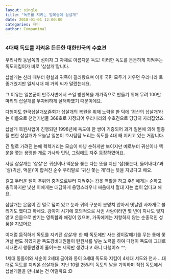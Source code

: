 ```yaml
---
layout: single
title: "독도를 지키는 털복숭이 삽살개"
date: 2018-01-01 12:00:00
categories: 재미
author: Companimal
---
```


### **4대째 독도를 지켜온 든든한 대한민국의 수호견**

우리나라 동남쪽의 섬이자 그 자체로 아름다운 독도! 이러한 독도를 든든하게 지켜주는 독도지킴이가 바로 '삽살개'랍니다.

삽살개는 신라 때부터 왕실과 귀족이 길러왔으며 이후 국민 모두가 키우던 우리나라 토종개였지만 일제시대 때 거의 씨가 말랐는데요.

그 이유는 일본군이 만주사변에서 쓰일 방한복을 개가죽으로 만들기 위해 무려 100만 마리의 삽살개를 무자비하게 살해하였기 때문이에요.

다행이도 한국삽살개보존회가 삽살개의 복원을 위해 노력을 한 덕에 '경산의 삽살개'라는 이름으로 천연기념물 368호로 지정되어 우리나라의 수호견으로 당당히 자리잡았죠.

삽살개 복원사업이 진행되던 1998년에 독도에 한 쌍이 기증되어 과거 일본에 의해 멸종될 뻔한 삽살개가 오늘날 일본이 호시탐탐 노리는 독도를 4대 째 지키고 있는 거랍니다.

긴 털로 가려진 눈에 헥헥거리는 모습이 마냥 순하게만 보이지만 예로부터 귀신이나 액운을 쫓는 용맹한 개로 가사와 민담, 그림에도 자주 등장하였어요.

사실 삽살개는 '삽살'은 귀신이나 액운을 쫓는 다는 뜻을 지닌 '삽(쫓는다, 들어내다)'과 '살(귀신, 액운)'이 합쳐진 순수 우리말로 '귀신 쫓는 개'라는 뜻을 지녔다고 해요.

길고 두터운 털이 추위와 충격으로부터 지켜주는 갑옷 역할을 하고 주인에게는 순하고 충직하지만 낯선 이에게는 대담하게 용맹스러우니 싸움에서 절대 지는 법이 없다고 해요.

삽살개는 온몸이 긴 털로 덮여 있고 눈과 귀의 구분이 분명치 않아서 옛날엔 사자개로 불리기도 했다고 하네요. 강아지 시기에 호의적으로 사귄 사람이라면 몇 년이 지나도 잊지 않고 온몸으로 반기는 영특함과 애정이 있으며, 가족에게는 저항하지 않는 순종적인 성품을 지녔어요.

이처럼 듬직하게 독도를 지키던 삽살개! 한 때 독도에만 사는 괭이갈매기를 무는 통에 쫓겨날 뻔도 하였지만 독도경비대원들이 탄원서를 넣는 노력을 하여 다행이 독도에 그대로 지내면서 행동반경이 줄어드는 제약만 생겼다고 하니 다행이죠 ^^;

1세대 동돌이와 서순이 2세대 곰이와 몽이 3세대 독도와 지킴이 4세대 서도와 천사 ...대대로 독도를 지켜온 삽살개들. 지난 10월 25일의 독도의 날을 기억하며 직접 독도에서 삽살개들을 만나보는 건 어떨까요 :D
